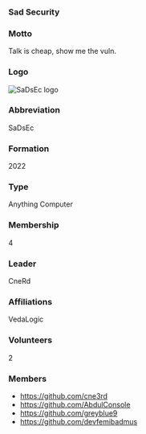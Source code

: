 ### Sad Security

###  Motto
Talk is cheap, show me the vuln.

### Logo
![SaDsEc logo](https://avatars.githubusercontent.com/u/109635300?v=4 "SaDsEc logo")

### Abbreviation	
SaDsEc

### Formation
2022

### Type
Anything Computer

### Membership
4

### Leader
CneRd

### Affiliations
VedaLogic

### Volunteers
2

### Members
* https://github.com/cne3rd
* https://github.com/AbdulConsole
* https://github.com/greyblue9
* https://github.com/devfemibadmus


